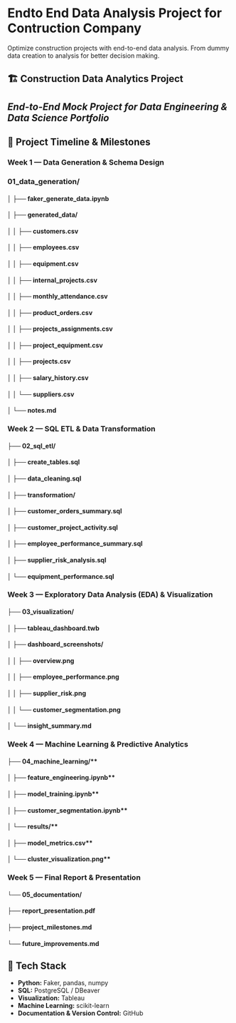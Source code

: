 # Endto End Data Analysis Project for Contruction Company 
Optimize construction projects with end-to-end data analysis. From dummy data creation to analysis for better decision making. 


## 🏗️ Construction Data Analytics Project
## *End-to-End Mock Project for Data Engineering & Data Science Portfolio*

## 📅 Project Timeline & Milestones
### **Week 1 — Data Generation & Schema Design**

### 01_data_generation/
#### │   ├── faker_generate_data.ipynb
#### │   ├── generated_data/
#### │   │   ├── customers.csv
#### │   │   ├── employees.csv
#### │   │   ├── equipment.csv
#### │   │   ├── internal_projects.csv
#### │   │   ├── monthly_attendance.csv
#### │   │   ├── product_orders.csv
#### │   │   ├── projects_assignments.csv
#### │   │   ├── project_equipment.csv
#### │   │   ├── projects.csv
#### │   │   ├── salary_history.csv
#### │   │   └── suppliers.csv
#### │   └── notes.md

### **Week 2 — SQL ETL & Data Transformation**

#### ├── 02_sql_etl/
#### │   ├── create_tables.sql
#### │   ├── data_cleaning.sql
#### │   ├── transformation/
#### │   ├── customer_orders_summary.sql
#### │   ├── customer_project_activity.sql
#### │   ├── employee_performance_summary.sql
#### │   ├── supplier_risk_analysis.sql
#### │   └── equipment_performance.sql

### **Week 3 — Exploratory Data Analysis (EDA) & Visualization**

#### ├── 03_visualization/
#### │   ├── tableau_dashboard.twb
#### │   ├── dashboard_screenshots/
#### │   │   ├── overview.png
#### │   │   ├── employee_performance.png
#### │   │   ├── supplier_risk.png
#### │   │   └── customer_segmentation.png
#### │   └── insight_summary.md

### **Week 4 — Machine Learning & Predictive Analytics**

#### ├── 04_machine_learning/**
#### │   ├── feature_engineering.ipynb**
#### │   ├── model_training.ipynb**
#### │   ├── customer_segmentation.ipynb**
#### │   └── results/**
#### │       ├── model_metrics.csv**
#### │       └── cluster_visualization.png**

### **Week 5 — Final Report & Presentation**

#### └── 05_documentation/
  #### ├── report_presentation.pdf
  #### ├── project_milestones.md
  #### └── future_improvements.md

## 🧠 Tech Stack

* **Python:** Faker, pandas, numpy
* **SQL:** PostgreSQL / DBeaver
* **Visualization:** Tableau
* **Machine Learning:** scikit-learn
* **Documentation & Version Control:** GitHub
